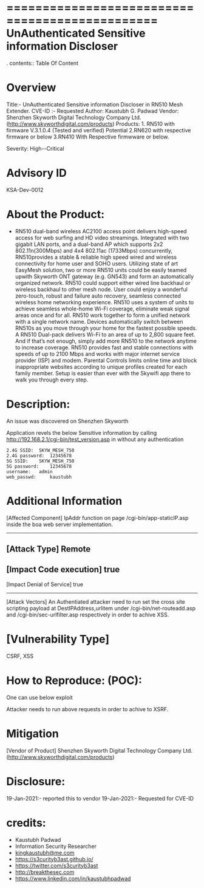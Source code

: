 ===============================================
UnAuthenticated Sensitive information Discloser
===============================================

. contents:: Table Of Content

Overview
========

Title:- UnAuthenticated Sensitive information Discloser in RN510 Mesh Extender. 
CVE-ID :- Requested
Author: Kaustubh G. Padwad
Vendor: Shenzhen Skyworth Digital Technology Company Ltd.(http://www.skyworthdigital.com/products)
Products:
	 1. RN510 with firmware V.3.1.0.4 (Tested and verified)
Potential 
	2.RN620 with respective firmware or below 
	3.RN410 With Respective firmwware or below.

Severity: High--Critical

Advisory ID
============
KSA-Dev-0012

About the Product:
==================

* RN510 dual-band wireless AC2100 access point delivers high-speed access for web surfing and HD video streamings. Integrated with two gigabit LAN ports, and a dual-band AP which supports 2x2 802.11n(300Mbps) and 4x4 802.11ac (1733Mbps) concurrently, RN510provides a stable & reliable high speed wired and wireless connectivity for home user and SOHO users. Utilizing state of art EasyMesh solution, two or more RN510 units could be easily teamed upwith Skyworth ONT gateway (e.g. GN543) and form an automatically organized network. RN510 could support either wired line backhaul or wireless backhaul to other mesh node. User could enjoy a wonderful zero-touch, robust and failure auto recovery, seamless connected wireless home networking experience.
RN510 uses a system of units to achieve seamless whole-home Wi-Fi coverage, eliminate weak signal areas once and for all. RN510 work together to form a unified network with a single network name. Devices automatically switch between RN510s as you move through your home for the fastest possible speeds. A RN510 Dual-pack delivers Wi-Fi to an area of up to 2,800 square feet. And if that’s not enough, simply add more RN510 to the network anytime to increase coverage. RN510 provides fast and stable connections with speeds of up to 2100 Mbps and works with major internet service provider (ISP) and modem. Parental Controls limits online time and block inappropriate websites according to unique profiles created for each family member. Setup is easier than ever with the Skywifi app there to walk you through every step.

Description: 
============
An issue was discovered on Shenzhen Skyworth

Application revels the below Sensitive information by calling http://192.168.2.1/cgi-bin/test_version.asp in without any authentication

	2.4G SSID: 	SKYW_MESH_750
	2.4G password: 	12345678
	5G SSID: 	SKYW_MESH_750
	5G password: 	12345678
	username: 	admin
	web_passwd: 	kaustubh 


Additional Information
======================

[Affected Component]
IpAddr function on page /cgi-bin/app-staticIP.asp inside the boa web server implementation.

------------------------------------------
[Attack Type]
Remote
------------------------------------------
[Impact Code execution]
true
------------------------------------------
[Impact Denial of Service]
true

------------------------------------------
[Attack Vectors]
An Authentiated attacker need to run set the cross site scripting payload at DestIPAddress,urlitem under /cgi-bin/net-routeadd.asp and /cgi-bin/sec-urlfilter.asp respectively in order to achive XSS.

[Vulnerability Type]
====================
CSRF, XSS

How to Reproduce: (POC):
========================

One can use below exploit

Attacker needs to run above requests in order to achive to XSRF.


Mitigation
==========

[Vendor of Product]
Shenzhen Skyworth Digital Technology Company Ltd.(http://www.skyworthdigital.com/products)

Disclosure: 
===========
19-Jan-2021:- reported this to vendor
19-Jan-2021:- Requested for CVE-ID


credits:
========
* Kaustubh Padwad
* Information Security Researcher
* kingkaustubh@me.com
* https://s3curityb3ast.github.io/
* https://twitter.com/s3curityb3ast
* http://breakthesec.com
* https://www.linkedin.com/in/kaustubhpadwad
